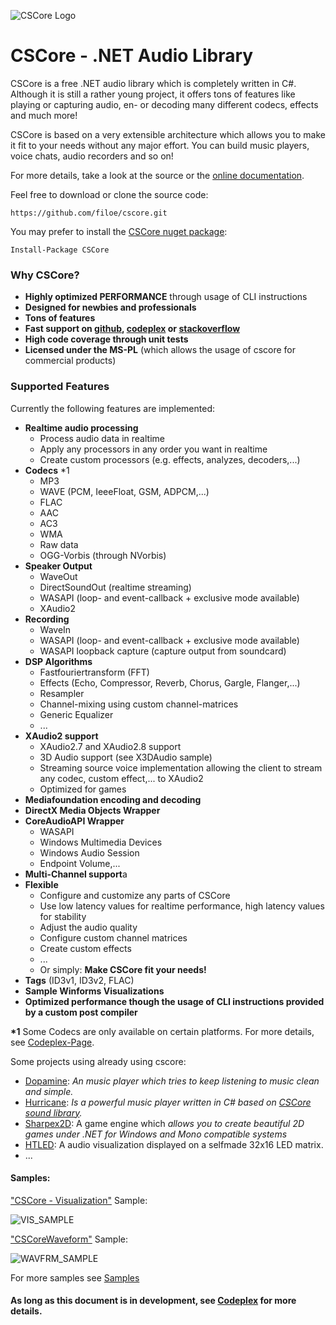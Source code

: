 ![CSCore Logo](http://fs1.directupload.net/images/150528/h8n8qwyc.png)


# CSCore - .NET Audio Library #

CSCore is a free .NET audio library which is completely written in C#. Although it is still a rather young project, it offers tons of features like playing or capturing audio, en- or decoding many different codecs, effects and much more!

CSCore is based on a very extensible architecture which allows you to make it fit to your needs without any major effort. You can build music players, voice chats, audio recorders and so on!

For more details, take a look at the source or the [online documentation](http://filoe.github.io/cscore/sharpDox/).

Feel free to download or clone the source code:

    https://github.com/filoe/cscore.git

You may prefer to install the [CSCore nuget package](https://www.nuget.org/packages/CSCore/):

    Install-Package CSCore

### Why CSCore? ###
 - **Highly optimized PERFORMANCE** through usage of CLI instructions
 - **Designed for newbies and professionals** 
 - **Tons of features**
 - **Fast support on [github](https://github.com/filoe/cscore), [codeplex](http://cscore.codeplex.com/) or [stackoverflow](http://stackoverflow.com/questions/tagged/cscore)** 
 - **High code coverage through unit tests** 
 - **Licensed under the MS-PL** (which allows the usage of cscore
   for commercial products)

### Supported Features ###

Currently the following features are implemented:

- **Realtime audio processing**
  - Process audio data in realtime
  - Apply any processors in any order you want in realtime
  - Create custom processors (e.g. effects, analyzes, decoders,...)
- **Codecs** *1
  - MP3
  - WAVE (PCM, IeeeFloat, GSM, ADPCM,...)
  - FLAC
  - AAC
  - AC3
  - WMA
  - Raw data
  - OGG-Vorbis (through NVorbis)
- **Speaker Output**
  - WaveOut
  - DirectSoundOut (realtime streaming)
  - WASAPI (loop- and event-callback + exclusive mode available)
  - XAudio2
- **Recording**
  - WaveIn
  - WASAPI (loop- and event-callback + exclusive mode available)
  - WASAPI loopback capture (capture output from soundcard)
- **DSP Algorithms**
  - Fastfouriertransform (FFT)
  - Effects (Echo, Compressor, Reverb, Chorus, Gargle, Flanger,...)
  - Resampler
  - Channel-mixing using custom channel-matrices
  - Generic Equalizer
  - ...
- **XAudio2 support**
  - XAudio2.7 and XAudio2.8 support
  - 3D Audio support (see X3DAudio sample)
  - Streaming source voice implementation allowing
    the client to stream any codec, custom effect,... to XAudio2
  - Optimized for games
- **Mediafoundation encoding and decoding**
- **DirectX Media Objects Wrapper**
- **CoreAudioAPI Wrapper**
  - WASAPI
  - Windows Multimedia Devices
  - Windows Audio Session
  - Endpoint Volume,...
- **Multi-Channel support**a
- **Flexible**
  - Configure and customize any parts of CSCore
  - Use low latency values for realtime performance, high latency values for stability
  - Adjust the audio quality
  - Configure custom channel matrices
  - Create custom effects
  - ...
  - Or simply: **Make CSCore fit your needs!**
- **Tags** (ID3v1, ID3v2, FLAC)
- **Sample Winforms Visualizations**
- **Optimized performance though the usage of CLI instructions provided by a custom post compiler**

**\*1** Some Codecs are only available on certain platforms. For more details, see [Codeplex-Page](http://cscore.codeplex.com/).

Some projects using already using cscore:
- [Dopamine](http://raphaelgodart.tumblr.com/dopamine): _An music player which tries to keep listening to music clean and simple._
- [Hurricane](https://github.com/Alkalinee/Hurricane): _Is a powerful music player written in C# based on [CSCore sound library](https://github.com/filoe/cscore)._
- [Sharpex2D](https://github.com/ThuCommix/Sharpex2D): A game engine which _allows you to create beautiful 2D games under .NET for Windows and Mono compatible systems_
- [HTLED](https://www.youtube.com/watch?v=tbrKepBgH3M): A audio visualization displayed on a selfmade 32x16 LED matrix.
- ...

#### Samples: ####

["CSCore - Visualization"](Samples/WinformsVisualization) Sample:

![VIS_SAMPLE](http://download-codeplex.sec.s-msft.com/Download?ProjectName=cscore&DownloadId=970569)

["CSCoreWaveform"](Samples/CSCoreWaveform) Sample:

![WAVFRM_SAMPLE](http://fs5.directupload.net/images/160229/adjvd9u9.png)

For more samples see [Samples](Samples/)

#### As long as this document is in development, see [Codeplex](http://cscore.codeplex.com/) for more details.  ####
